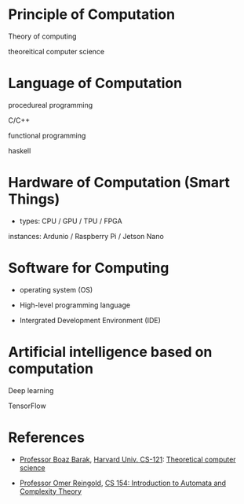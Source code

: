 # Principle of Computation

Theory of computing 

theoreitical computer science 

# Language of Computation

procedureal programming

C/C++

functional programming

haskell

# Hardware of Computation (Smart Things)

* types: CPU / GPU / TPU / FPGA 

instances: Ardunio / Raspberry Pi / Jetson Nano

# Software for Computing 

* operating system (OS)

* High-level programming language 

* Intergrated Development Environment (IDE)

# Artificial intelligence based on computation

Deep learning

TensorFlow 

# References

* [Professor Boaz Barak](https://www.boazbarak.org/),  [Harvard Univ. CS-121](https://cs121.boazbarak.org/): [Theoretical computer science](computation.md) 
  
  
* [Professor Omer Reingold](https://engineering.stanford.edu/people/omer-reingold), [CS 154: Introduction to Automata and Complexity Theory](https://omereingold.wordpress.com/cs-154-introduction-to-automata-and-complexity-theory/)


